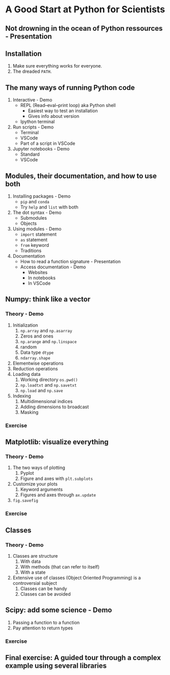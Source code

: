 # A Good Start at Python for Scientists

## Not drowning in the ocean of Python ressources - Presentation

## Installation

1. Make sure everything works for everyone.
2. The dreaded `PATH`.

## The many ways of running Python code

1. Interactive - Demo
   - REPL (Read–eval–print loop) aka Python shell
      - Easiest way to test an installation
      - Gives info about version
   - Ipython terminal
2. Run scripts - Demo
   - Terminal
   - VSCode
   - Part of a script in VSCode
3. Jupyter notebooks - Demo
   - Standard
   - VSCode

## Modules, their documentation, and how to use both

1. Installing packages - Demo
   - `pip` and `conda`
   - Try `help` and `list` with both
2. The dot syntax - Demo
   - Submodules
   - Objects
3. Using modules - Demo
   - `import` statement
   - `as` statement
   - `from` keyword
   - Traditions
4. Documentation
   - How to read a function signature - Presentation
   - Access documentation - Demo
      - Websites
      - In notebooks
      - In VSCode

## Numpy: think like a vector
### Theory - Demo

1. Initialization
   1. `np.array` and `np.asarray`
   2. Zeros and ones
   3. `np.arange` and `np.linspace`
   4. random
   5. Data type `dtype`
   6. `ndarray.shape`
2. Elementwise operations
3. Reduction operations
4. Loading data
   1. Working directory `os.pwd()`
   2. `np.loadtxt` and `np.savetxt`
   3. `np.load` and `np.save`
5. Indexing
   1. Multidimensional indices
   2. Adding dimensions to broadcast
   3. Masking

### Exercise

## Matplotlib: visualize everything
### Theory - Demo

1. The two ways of plotting
   1. Pyplot
   2. Figure and axes with `plt.subplots`
2. Customize your plots
   1. Keyword arguments
   2. Figures and axes through `ax.update`
3. `fig.savefig`

### Exercise

## Classes
### Theory - Demo

1. Classes are structure
   1. With data
   2. With methods (that can refer to itself)
   3. With a state
2. Extensive use of classes (Object Oriented Programming) is a controversial subject
   1. Classes can be handy
   2. Classes can be avoided

## Scipy: add some science - Demo

1. Passing a function to a function
2. Pay attention to return types


### Exercise

## Final exercise: A guided tour through a complex example using several libraries